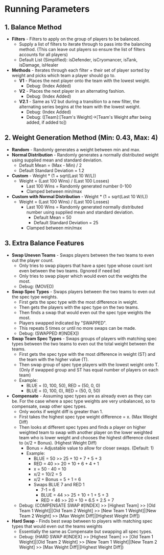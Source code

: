 # Running Parameters
## 1. Balance Method 
   - **Filters** - Filters to apply on the group of players to be balanced.
      - Supply a list of filters to iterate through to pass into the balancing method. (This can leave out players so ensure the list of filters accounts for all players)
      - Default List (Simplified): isDefender, isCryomancer, isTank, isDamage, isHealer
   - **Methods** - Iterates through each filter + their set of player sorted by weight and picks which team a player should go to.
      - **V1** - Places the next player onto the team with the lowest weight.
         - Debug: (Index Added)
      - **V2** - Places the next player in an alternating fashion.
         - Debug: (Index Added)
      - **V2.1** - Same as V2 but during a transition to a new filter, the alternating series begins at the team with the lowest weight.
         - Debug: (Index Added)
         - Debug: ([Team]:[Team's Weight]->[Team's Weight after being added, if added to])
## 2. Weight Generation Method (Min: 0.43, Max: 4)
   - **Random** - Randomly generates a weight between min and max.
   - **Normal Distribution** - Randomly generates a normally distributed weight using supplied mean and standard deviation.
     - Default Mean = (Max - Min) / 2
     - Default Standard Deviation = 1.2
   - **Custom** - Weight * (1 + sqrt(Last 10 W/L))
     - Weight = (Last 100 Wins) / (Last 100 Losses)
       - Last 100 Wins = Randomly generated number 0-100
       - Clamped between min/max
   - **Custom with Normal Distribution** - Weight * (1 + sqrt(Last 10 W/L))
     - Weight = (Last 100 Wins) / (Last 100 Losses)
       - Last 100 Wins = Randomly generated normally distributed number using supplied mean and standard deviation.
         - Default Mean = 50
         - Default Standard Deviation = 25
       - Clamped between min/max
## 3. Extra Balance Features
   - **Swap Uneven Teams** - Swaps players between the two teams to even out the player count.
      - Only tries to swap players that have a spec type whose count isnt even between the two teams. (Ignored if need be)
      - Only tries to swap player which would even out the weights the most.
      - Debug: (MOVED)
   - **Swap Spec Types** - Swaps players between the two teams to even out the spec type weights.
      - First gets the spec type with the most difference in weight.
      - Then gets the players with the spec type on the two teams.
      - Then finds a swap that would even out the spec type weights the most.
      - Players swapped indicated by "SWAPPED".
      - This repeats 5 times or until no more swaps can be made.
      - Debug: (SWAPPED #[INDEX])
   - **Swap Team Spec Types** - Swaps groups of players with matching spec types between the two teams to even out the total weight between the teams.
      - First gets the spec type with the most difference in weight (ST) and the team with the higher value (T).
      - Then swap group of spec type players with the lowest weight onto T. (Only if swapped group and ST has equal number of players on each team)
      - Example:
        - BLUE = (0, 100, 50), RED = (50, 0, 0)
        - BLUE = (0, 100, 0), RED = (50, 0, 50)
   - **Compensate** - Assuming spec types are as already even as they can be. For the case where a spec type weights are very unbalanced, so to compensate, swap other spec types.
      - Only works if weight diff is greater than 1.
      - First takes the highest spec type weight difference = x. (Max Weight Diff)
      - Then looks at different spec types and finds a player on higher weighted team to swap with another player on the lower weighted team who is lower weight and chooses the highest difference closest to (x/2 + Bonus). (Highest Weight Diff)
        - Bonus = Adjustable value to allow for closer swaps. (Default: 1)
        - Example:
          - BLUE = 50 >> 25 + 10 + 7 + 5 + 3
          - RED = 40 >> 20 + 10 + 6 + 4 + 1
          - x = 50 - 40 = 10
          - x/2 = 10/2 = 5
          - x/2 + Bonus = 5 + 1 = 6
          - Swaps BLUE 7 and RED 1
            - 7-1 = 6
            - BLUE = 44 >> 25 + 10 + 1 + 5 + 3
            - RED = 46 >> 20 + 10 + 6.5 + 2.5 + 7
      - Debug: (COMPENSATE SWAP #[INDEX] >> [Highest Team] >> [Old Team 1 Weight]|[Old Team 2 Weight] >> [New Team 1 Weight]|[New Team 2 Weight] >> [Max Weight Diff]|[Highest Weight Diff])
   - **Hard Swap** - Finds best swap between to players with matching spec types that would even out the teams weights
      - Essentially the same as Compensate but swapping all spec types.
      - Debug: (HARD SWAP #[INDEX] >> [Highest Team] >> [Old Team 1 Weight]|[Old Team 2 Weight] >> [New Team 1 Weight]|[New Team 2 Weight] >> [Max Weight Diff]|[Highest Weight Diff])
     

